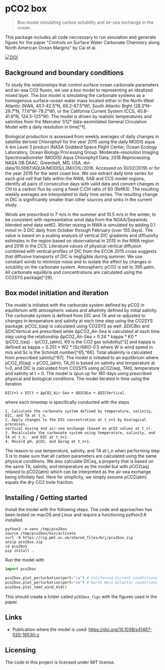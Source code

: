 
# pCO2 box
> Box model simulating carbon solubility and air-sea exchange in the ocean.


This package includes all code neccessary to run simulation and generate figues for the paper "Controls on Surface Water Carbonate Chemistry along North American Ocean Margins" by Cai et al.

[![DOI](https://zenodo.org/badge/265185169.svg)](https://zenodo.org/badge/latestdoi/265185169)


## Background and boundary conditions
To study the relationships that control surface ocean carbonate parameters and air-sea CO2 fluxes, we use a box model to representing an idealized mixed layer. The box model is simulating the carbonate systems as a homogenous surface-ocean water mass located either in the North-West Atlantic (NWA, 40.1-42.5°N, 69.2-67.5°W), South Atlantic Bight (28.3°N–29.7°N, 77.6°W–79.2°W), or the California Current System (CCS, 40.8–41.6°N, 124.5–125°W). The model is driven by realistic temperatures and salinities from the Mercator 1/12° data-assimilated General Circulation Model with a daily resolution in time[^1]. 

Biological production is assessed from weekly averages of daily changes in satellite derived Chlorophyll for the year 2015 using the daily MODIS aqua 4-km Level 3 product (NASA Goddard Space Flight Center, Ocean Ecology Laboratory, Ocean Biology Processing Group. Moderate-resolution Imaging Spectroradiometer (MODIS) Aqua Chlorophyll Data; 2018 Reprocessing. NASA OB.DAAC, Greenbelt, MD, USA. doi: data/10.5067/AQUA/MODIS/L3M/CHL/2018. Accessed on 10/02/2019) or for the year 2016 for the west coast box. We use extract daily time series for each grid cell that falls within the NWA, SAB and CCS model regions, identify all pairs of consecutive days with valid data and convert changes in Chl to a carbon flux by using a fixed  C:Chl ratio of 60 (Ref63). The resulting weekly averages are interpolated to daily time series. The resulting change in DIC is significantly smaller than other sources and sinks in the current study. 

Winds are prescribed to 7 m/s in the summer and 10.5 m/s in the winter, to be consistent with representative wind data from the NOAA/Seawinds blended wind data set62.  Winter mixing in NWA is simulated by adding 0.1 mmol m-3 DIC daily from October through February (over 155 days). The value is based on a scaling analysis of vertical DIC gradients and diffusivity estimates in the region based on observational in 2015 in the NWA region and 2016 in the CCS. Literature values of physical vertical diffusion combined with vertical profiles of DIC from the ECOA 2015 cruse suggests that diffusive transports of DIC is negligible during summer. We use constant winds to minimize noise and to isolate the effect by changes in solubility on the carbonate system. Atmospheric pCO2 is set to 395 μatm. All carbonate equilibria and concentrations are calculated using the CO2SYS package[^29].

## Box model initiation and iteration
The model is initiated with the carbonate system defined by pCO2 in equilibrium with atmospheric values and alkalinity defined by initial salinity. The carbonate system is defined from DIC and TA and re-adjusted to changes in temperature and salinity at each time step using the CO2SYS package. pCO2_t(aq) is calculated using CO2SYS as well. ΔDICBio and ΔDICVertical are prescribed while ΔpCO2_Air-Sea is calculated at each time step using the relationship ΔpCO2_Air-Sea = 0.24 * kappa * K0 * (pCO2_t(aq) - (pCO2_(atm)). K0 is the CO2 gas solubility[^2] and kappa is defined as kappa = 0.251 * W2 * (Sc/660)-0.5 where W is wind speed in m/s and Sc is the Schmidt number[^65,^66].  Total alkalinity is calculated from prescribed salinity[^67].  The model is initiated to an equilibrium where pCO2_t0(aq) = pCO2_(atm), TA_t0 is based on salinity and temperature at t=0, and DIC is calculated from CO2SYS using pCO2(aq),  TAt0, temperature and salinity at t = 0. The model is spun up for 180 days using prescribed physical and biological conditions. The model iterated in time using the iteration

```
DICt+1 = DICt + ΔpCO2_Air-Sea + ΔDICBio + ΔDICVertical.
```

where each timestep is specifically conducted with the steps

```
1. Calculate the carbonate system defined by temperature, salinity, DIC, and TA at t_n.
2. Apply changes to the DIC concentration at t_n+1 by biological processes, 
vertical mixing and air-sea exchange (based on pCO2 values at t_n).
3. Recalculate the carbonate system using temperature, salinity, and TA at t_n,  and DIC at t_n+1.
4. Record pH, pCO2, and Ωarag at t_n+1.
```

The reason to use temperature, salinity, and TA at t_n  when performing step 3 is to make sure that all carbon parameters are calculated using the same physical conditions. We also calculate DICeq, a property that is based on the same TA, salinity, and temperature as the model but with pCO2(aq) relaxed to pCO2(atm) which can be interpreted as the air-sea exchange being infinitely fast. Here for simplicity, we simply assume pCO2(atm)  equals the dry CO2 mole fraction. 


## Installing / Getting started

Install the model with the following steps. The code and approaches has been tested on macOS and Linux and require a functioning python3.6 installed.

```shell
python3 -m venv /tmp/pco2box
source /tmp/pco2box/bin/activate
curl -O https://rsg.pml.ac.uk/shared_files/brj/pco2box.zip
unzip pco2box.zip
cd pco2box
pip install .
```

Run the model with

```python
import pco2box

pco2box.plot_perturbation(pert="ca") # California Current condtitions
pco2box.plot_perturbation(pert="ne") # North West Atlantic conditions
pco2box.plot_tmat_wind_mld()
```

This should create a folder called `pCO2box_figs` with the figures used in the paper.

## Links
- Publication where the model is used: https://doi.org/10.1038/s41467-020-16530-z

## Licensing
The code in this project is licensed under MIT license.
